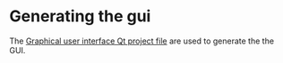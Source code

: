 # Generating the gui

The [Graphical user interface Qt project file](Interfaceteste.pro) are used to generate the the GUI.